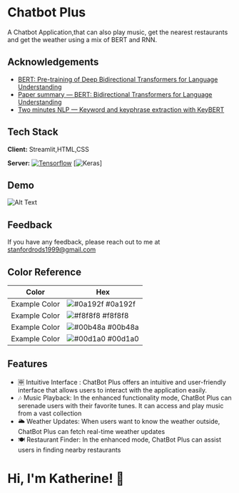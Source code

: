 
# Chatbot Plus 

A Chatbot Application,that can also play music, get the nearest restaurants and get the weather using a mix of BERT and RNN.




## Acknowledgements

 - [BERT: Pre-training of Deep Bidirectional Transformers for Language Understanding](https://doi.org/10.48550/arXiv.1810.04805)
 - [Paper summary — BERT: Bidirectional Transformers for Language Understanding](https://medium.com/analytics-vidhya/paper-summary-bert-pre-training-of-deep-bidirectional-transformers-for-language-understanding-861456fed1f9)
 - [Two minutes NLP — Keyword and keyphrase extraction with KeyBERT](https://medium.com/nlplanet/two-minutes-nlp-keyword-and-keyphrase-extraction-with-keybert-a9994b06a83)


## Tech Stack

**Client:** Streamlit,HTML,CSS

**Server:** [![Tensorflow](https://img.shields.io/badge/TensorFlow-FF6F00?style=for-the-badge&logo=tensorflow&logoColor=white)](https://www.tensorflow.org) [![Keras](https://img.shields.io/badge/Keras-FF0000?style=for-the-badge&logo=keras&logoColor=white)]


## Demo

![Alt Text](https://media.giphy.com/media/v1.Y2lkPTc5MGI3NjExNHRzZzQyMjQ1NDY1b3FvNzFqY2l0MDYybnN5bGhuYzR3eTY3Z2xwMCZlcD12MV9pbnRlcm5hbF9naWZfYnlfaWQmY3Q9Zw/OK6QudjWvEVw5gtknE/giphy.gif)


## Feedback

If you have any feedback, please reach out to me at stanfordrods1999@gmail.com



## Color Reference

| Color             | Hex                                                                |
| ----------------- | ------------------------------------------------------------------ |
| Example Color | ![#0a192f](https://via.placeholder.com/10/0a192f?text=+) #0a192f |
| Example Color | ![#f8f8f8](https://via.placeholder.com/10/f8f8f8?text=+) #f8f8f8 |
| Example Color | ![#00b48a](https://via.placeholder.com/10/00b48a?text=+) #00b48a |
| Example Color | ![#00d1a0](https://via.placeholder.com/10/00b48a?text=+) #00d1a0 |


## Features

- :u7533: Intuitive Interface : ChatBot Plus offers an intuitive and user-friendly interface that allows users to interact with the application easily. 
- :notes: Music Playback: In the enhanced functionality mode, ChatBot Plus can serenade users with their favorite tunes. It can access and play music from a vast collection
- :sun_behind_large_cloud: Weather Updates: When users want to know the weather outside, ChatBot Plus can fetch real-time weather updates
- :plate_with_cutlery: Restaurant Finder: In the enhanced mode, ChatBot Plus can assist users in finding nearby restaurants


# Hi, I'm Katherine! 👋
